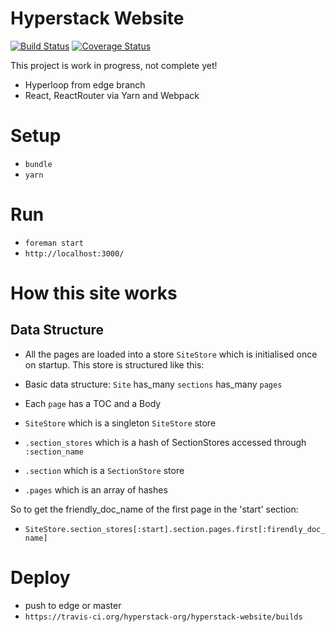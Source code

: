 # Hyperstack Website

[![Build Status](https://travis-ci.org/hyperstack-org/hyperstack-website.svg?branch=master)](https://travis-ci.org/hyperstack-org/hyperstack-website)
[![Coverage Status](https://coveralls.io/repos/github/hyperstack-org/hyperstack-website/badge.svg?branch=master)](https://coveralls.io/github/hyperstack-org/hyperstack-website?branch=master)

This project is work in progress, not complete yet!

+ Hyperloop from edge branch
+ React, ReactRouter via Yarn and Webpack

# Setup

+ `bundle`
+ `yarn`

# Run

+ `foreman start`
+ `http://localhost:3000/`

# How this site works

## Data Structure

+ All the pages are loaded into a store `SiteStore` which is initialised once on startup. This store is structured like this:

+ Basic data structure: `Site` has_many `sections` has_many `pages`
+ Each `page` has a TOC and a Body

+ `SiteStore` which is a singleton `SiteStore` store
+ `.section_stores` which is a hash of SectionStores accessed through `:section_name`
+ `.section` which is a `SectionStore` store
+ `.pages` which is an array of hashes

So to get the friendly_doc_name of the first page in the 'start' section:

+ `SiteStore.section_stores[:start].section.pages.first[:firendly_doc_name]`

# Deploy

+ push to edge or master
+ `https://travis-ci.org/hyperstack-org/hyperstack-website/builds`
